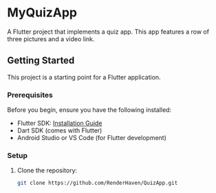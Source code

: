 # MyQuizApp

A Flutter project that implements a quiz app. This app features a row of three pictures and a video link.

## Getting Started

This project is a starting point for a Flutter application.

### Prerequisites

Before you begin, ensure you have the following installed:

- Flutter SDK: [Installation Guide](https://flutter.dev/docs/get-started/install)
- Dart SDK (comes with Flutter)
- Android Studio or VS Code (for Flutter development)

### Setup

1. Clone the repository:
   ```bash
   git clone https://github.com/RenderHaven/QuizApp.git
